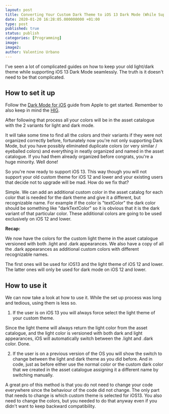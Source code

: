 ```yaml
---
layout: post
title: Converting Your Custom Dark Theme to iOS 13 Dark Mode (While Supporting iOS 12)
date: 2020-01-20 16:28:05.000000000 +01:00
type: post
published: true
status: publish
categories: [Programming]
image:
image2:
author: Valentino Urbano
---
```


I've seen a lot of complicated guides on how to keep your old light/dark theme while supporting iOS 13 Dark Mode seamlessly. The truth is it doesn't need to be that complicated.

## How to set it up

Follow the [Dark Mode for iOS][1] guide from Apple to get started. Remember to also keep in mind the [HIG][2].

After following that process all your colors will be in the asset catalogue with the 2 variants for light and dark mode.

It will take some time to find all the colors and their variants if they were not organized correctly before, fortunately now you're not only supporting Dark Mode, but you have possibly eliminated duplicate colors (or very similar / eyeballed colors) and everything in neatly organized and named in the asset catalogue. If you had them already organized before congrats, you're a huge minority. Well done!

So you're now ready to support iOS 13. This way though you will not support your old custom theme for iOS 12 and lower and your existing users that decide not to upgrade will be mad. How do we fix that?

Simple. We can add an additional custom color in the asset catalog for each color that is needed for the dark theme and give it a different, but recognizable name. For example if the color is "textColor" the dark color should be something like "darkTextColor" so it is obvious that it is the dark variant of that particular color. These additional colors are going to be used exclusively on iOS 12 and lower.

**Recap:**

We now have the colors for the custom light theme in the asset catalogue versioned with both .light and .dark appearances. We also have a copy of all the .dark appearances as additional custom colors with different recognizable names.

The first ones will be used for iOS13 and the light theme of iOS 12 and lower. The latter ones will only be used for dark mode on iOS 12 and lower.

## How to use it

We can now take a look at how to use it. While the set up process was long and tedious, using them is less so.

1. If the user is on iOS 13 you will always force select the light theme of your custom theme.

Since the light theme will always return the light color from the asset catalogue, and the light color is versioned with both dark and light appearances, iOS will automatically switch between the .light and .dark color. Done.

2. If the user is on a previous version of the OS you will show the switch to change between the light and dark theme as you did before. And in code, just as before either use the normal color or the custom dark color that we created in the asset catalogue assigning it a different name by switching manually.

A great pro of this method is that you do not need to change your code everywhere since the behaviour of the code did not change. The only part that needs to change is which custom theme is selected for iOS13. You also need to change the colors, but you needed to do that anyway even if you didn't want to keep backward compatibility.

[1]: https://developer.apple.com/documentation/xcode/supporting_dark_mode_in_your_interface
[2]: https://developer.apple.com/design/human-interface-guidelines/ios/visual-design/dark-mode/
